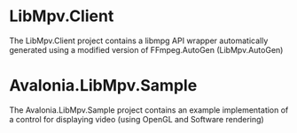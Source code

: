 # LibMpv.Client

The LibMpv.Client project contains a libmpg API wrapper automatically generated using a modified version of FFmpeg.AutoGen (LibMpv.AutoGen)

# Avalonia.LibMpv.Sample

The Avalonia.LibMpv.Sample project contains an example implementation of a control for displaying video (using OpenGL and Software rendering)